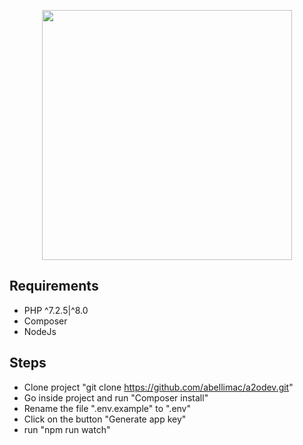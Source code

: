 <p align="center"><a href="https://a2odev.com/" target="_blank"><img src="https://a2odev.com/wp-content/uploads/2020/08/logo_header_blue.png" width="400"></a></p>

## Requirements
- PHP ^7.2.5|^8.0
- Composer
- NodeJs

## Steps
- Clone project "git clone https://github.com/abellimac/a2odev.git"
- Go inside project and run "Composer install"
- Rename the file ".env.example" to ".env"
- Click on the button "Generate app key"
- run "npm run watch"